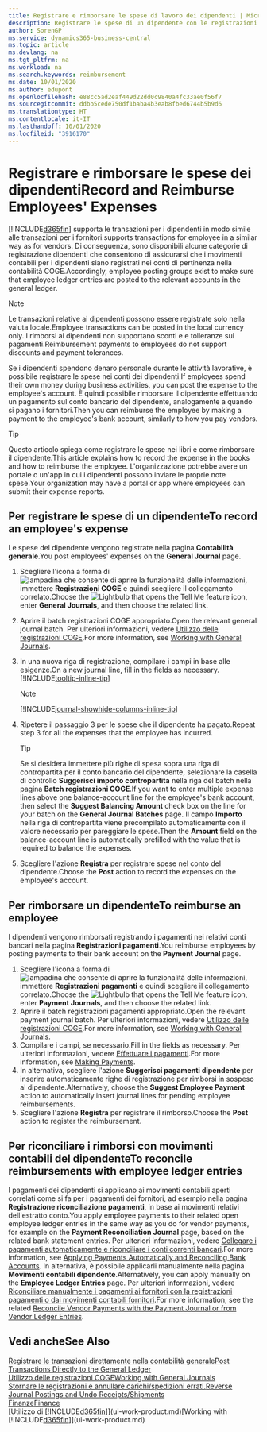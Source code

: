 ```yaml
---
title: Registrare e rimborsare le spese di lavoro dei dipendenti | Microsoft Docs
description: Registrare le spese di un dipendente con le registrazioni COGE nel conto del dipendente e successivamente registrare un pagamento verso il conto bancario del dipendente per rimborsarlo delle spese sostenute per il lavoro.
author: SorenGP
ms.service: dynamics365-business-central
ms.topic: article
ms.devlang: na
ms.tgt_pltfrm: na
ms.workload: na
ms.search.keywords: reimbursement
ms.date: 10/01/2020
ms.author: edupont
ms.openlocfilehash: e88cc5ad2eaf449d22dd0c9840a4fc33ae0f56f7
ms.sourcegitcommit: ddbb5cede750df1baba4b3eab8fbed6744b5b9d6
ms.translationtype: HT
ms.contentlocale: it-IT
ms.lasthandoff: 10/01/2020
ms.locfileid: "3916170"
---
```

# <a name="record-and-reimburse-employees-expenses"></a><span data-ttu-id="8d238-103">Registrare e rimborsare le spese dei dipendenti</span><span class="sxs-lookup"><span data-stu-id="8d238-103">Record and Reimburse Employees' Expenses</span></span>

[!INCLUDE[d365fin](includes/d365fin_md.md)] <span data-ttu-id="8d238-104">supporta le transazioni per i dipendenti in modo simile alle transazioni per i fornitori.</span><span class="sxs-lookup"><span data-stu-id="8d238-104">supports transactions for employee in a similar way as for vendors.</span></span> <span data-ttu-id="8d238-105">Di conseguenza, sono disponibili alcune categorie di registrazione dipendenti che consentono di assicurarsi che i movimenti contabili per i dipendenti siano registrati nei conti di pertinenza nella contabilità COGE.</span><span class="sxs-lookup"><span data-stu-id="8d238-105">Accordingly, employee posting groups exist to make sure that employee ledger entries are posted to the relevant accounts in the general ledger.</span></span>

> [!NOTE]  
> <span data-ttu-id="8d238-106">Le transazioni relative ai dipendenti possono essere registrate solo nella valuta locale.</span><span class="sxs-lookup"><span data-stu-id="8d238-106">Employee transactions can be posted in the local currency only.</span></span> <span data-ttu-id="8d238-107">I rimborsi ai dipendenti non supportano sconti e e tolleranze sui pagamenti.</span><span class="sxs-lookup"><span data-stu-id="8d238-107">Reimbursement payments to employees do not support discounts and payment tolerances.</span></span>

<span data-ttu-id="8d238-108">Se i dipendenti spendono denaro personale durante le attività lavorative, è possibile registrare le spese nei conti dei dipendenti.</span><span class="sxs-lookup"><span data-stu-id="8d238-108">If employees spend their own money during business activities, you can post the expense to the employee's account.</span></span> <span data-ttu-id="8d238-109">È quindi possibile rimborsare il dipendente effettuando un pagamento sul conto bancario del dipendente, analogamente a quando si pagano i fornitori.</span><span class="sxs-lookup"><span data-stu-id="8d238-109">Then you can reimburse the employee by making a payment to the employee's bank account, similarly to how you pay vendors.</span></span>  

> [!TIP]
> <span data-ttu-id="8d238-110">Questo articolo spiega come registrare le spese nei libri e come rimborsare il dipendente.</span><span class="sxs-lookup"><span data-stu-id="8d238-110">This article explains how to record the expense in the books and how to reimburse the employee.</span></span> <span data-ttu-id="8d238-111">L'organizzazione potrebbe avere un portale o un'app in cui i dipendenti possono inviare le proprie note spese.</span><span class="sxs-lookup"><span data-stu-id="8d238-111">Your organization may have a portal or app where employees can submit their expense reports.</span></span>

## <a name="to-record-an-employees-expense"></a><span data-ttu-id="8d238-112">Per registrare le spese di un dipendente</span><span class="sxs-lookup"><span data-stu-id="8d238-112">To record an employee's expense</span></span>
<span data-ttu-id="8d238-113">Le spese del dipendente vengono registrate nella pagina **Contabilità generale**.</span><span class="sxs-lookup"><span data-stu-id="8d238-113">You post employees' expenses on the **General Journal** page.</span></span>
1. <span data-ttu-id="8d238-114">Scegliere l'icona a forma di ![lampadina che consente di aprire la funzionalità delle informazioni](media/ui-search/search_small.png "Informazioni sull'operazione che si desidera eseguire"), immettere **Registrazioni COGE** e quindi scegliere il collegamento correlato.</span><span class="sxs-lookup"><span data-stu-id="8d238-114">Choose the ![Lightbulb that opens the Tell Me feature](media/ui-search/search_small.png "Tell me what you want to do") icon, enter **General Journals**, and then choose the related link.</span></span>
2. <span data-ttu-id="8d238-115">Aprire il batch registrazioni COGE appropriato.</span><span class="sxs-lookup"><span data-stu-id="8d238-115">Open the relevant general journal batch.</span></span> <span data-ttu-id="8d238-116">Per ulteriori informazioni, vedere [Utilizzo delle registrazioni COGE](ui-work-general-journals.md).</span><span class="sxs-lookup"><span data-stu-id="8d238-116">For more information, see [Working with General Journals](ui-work-general-journals.md).</span></span>
3. <span data-ttu-id="8d238-117">In una nuova riga di registrazione, compilare i campi in base alle esigenze.</span><span class="sxs-lookup"><span data-stu-id="8d238-117">On a new journal line, fill in the fields as necessary.</span></span> [!INCLUDE[tooltip-inline-tip](includes/tooltip-inline-tip_md.md)]    

    > [!NOTE]
    > [!INCLUDE[journal-showhide-columns-inline-tip](includes/journal-showhide-columns-inline-tip.md)]
4. <span data-ttu-id="8d238-118">Ripetere il passaggio 3 per le spese che il dipendente ha pagato.</span><span class="sxs-lookup"><span data-stu-id="8d238-118">Repeat step 3 for all the expenses that the employee has incurred.</span></span>

    > [!TIP]  
    > <span data-ttu-id="8d238-119">Se si desidera immettere più righe di spesa sopra una riga di contropartita per il conto bancario del dipendente, selezionare la casella di controllo **Suggerisci importo contropartita** nella riga del batch nella pagina **Batch registrazioni COGE**.</span><span class="sxs-lookup"><span data-stu-id="8d238-119">If you want to enter multiple expense lines above one balance-account line for the employee's bank account, then select the **Suggest Balancing Amount** check box on the line for your batch on the **General Journal Batches** page.</span></span> <span data-ttu-id="8d238-120">Il campo **Importo** nella riga di contropartita viene precompilato automaticamente con il valore necessario per pareggiare le spese.</span><span class="sxs-lookup"><span data-stu-id="8d238-120">Then the **Amount** field on the balance-account line is automatically prefilled with the value that is required to balance the expenses.</span></span>
5. <span data-ttu-id="8d238-121">Scegliere l'azione **Registra** per registrare spese nel conto del dipendente.</span><span class="sxs-lookup"><span data-stu-id="8d238-121">Choose the **Post** action to record the expenses on the employee's account.</span></span>

## <a name="to-reimburse-an-employee"></a><span data-ttu-id="8d238-122">Per rimborsare un dipendente</span><span class="sxs-lookup"><span data-stu-id="8d238-122">To reimburse an employee</span></span>
<span data-ttu-id="8d238-123">I dipendenti vengono rimborsati registrando i pagamenti nei relativi conti bancari nella pagina **Registrazioni pagamenti**.</span><span class="sxs-lookup"><span data-stu-id="8d238-123">You reimburse employees by posting payments to their bank account on the **Payment Journal** page.</span></span>
1. <span data-ttu-id="8d238-124">Scegliere l'icona a forma di ![lampadina che consente di aprire la funzionalità delle informazioni](media/ui-search/search_small.png "Informazioni sull'operazione che si desidera eseguire"), immettere **Registrazioni pagamenti** e quindi scegliere il collegamento correlato.</span><span class="sxs-lookup"><span data-stu-id="8d238-124">Choose the ![Lightbulb that opens the Tell Me feature](media/ui-search/search_small.png "Tell me what you want to do") icon, enter **Payment Journals**, and then choose the related link.</span></span>
2. <span data-ttu-id="8d238-125">Aprire il batch registrazioni pagamenti appropriato.</span><span class="sxs-lookup"><span data-stu-id="8d238-125">Open the relevant payment journal batch.</span></span> <span data-ttu-id="8d238-126">Per ulteriori informazioni, vedere [Utilizzo delle registrazioni COGE](ui-work-general-journals.md).</span><span class="sxs-lookup"><span data-stu-id="8d238-126">For more information, see [Working with General Journals](ui-work-general-journals.md).</span></span>
3. <span data-ttu-id="8d238-127">Compilare i campi, se necessario.</span><span class="sxs-lookup"><span data-stu-id="8d238-127">Fill in the fields as necessary.</span></span> <span data-ttu-id="8d238-128">Per ulteriori informazioni, vedere [Effettuare i pagamenti](payables-make-payments.md).</span><span class="sxs-lookup"><span data-stu-id="8d238-128">For more information, see [Making Payments](payables-make-payments.md).</span></span>
4. <span data-ttu-id="8d238-129">In alternativa, scegliere l'azione **Suggerisci pagamenti dipendente** per inserire automaticamente righe di registrazione per rimborsi in sospeso al dipendente.</span><span class="sxs-lookup"><span data-stu-id="8d238-129">Alternatively, choose the **Suggest Employee Payment** action to automatically insert journal lines for pending employee reimbursements.</span></span>
5. <span data-ttu-id="8d238-130">Scegliere l'azione **Registra** per registrare il rimborso.</span><span class="sxs-lookup"><span data-stu-id="8d238-130">Choose the **Post** action to register the reimbursement.</span></span>  

## <a name="to-reconcile-reimbursements-with-employee-ledger-entries"></a><span data-ttu-id="8d238-131">Per riconciliare i rimborsi con movimenti contabili del dipendente</span><span class="sxs-lookup"><span data-stu-id="8d238-131">To reconcile reimbursements with employee ledger entries</span></span>
<span data-ttu-id="8d238-132">I pagamenti dei dipendenti si applicano ai movimenti contabili aperti correlati come si fa per i pagamenti dei fornitori, ad esempio nella pagina **Registrazione riconciliazione pagamenti**, in base ai movimenti relativi dell'estratto conto.</span><span class="sxs-lookup"><span data-stu-id="8d238-132">You apply employee payments to their related open employee ledger entries in the same way as you do for vendor payments, for example on the **Payment Reconciliation Journal** page, based on the related bank statement entries.</span></span> <span data-ttu-id="8d238-133">Per ulteriori informazioni, vedere [Collegare i pagamenti automaticamente e riconciliare i conti correnti bancari](receivables-apply-payments-auto-reconcile-bank-accounts.md).</span><span class="sxs-lookup"><span data-stu-id="8d238-133">For more information, see [Applying Payments Automatically and Reconciling Bank Accounts](receivables-apply-payments-auto-reconcile-bank-accounts.md).</span></span> <span data-ttu-id="8d238-134">In alternativa, è possibile applicarli manualmente nella pagina **Movimenti contabili dipendente**.</span><span class="sxs-lookup"><span data-stu-id="8d238-134">Alternatively, you can apply manually on the **Employee Ledger Entries** page.</span></span> <span data-ttu-id="8d238-135">Per ulteriori informazioni, vedere [Riconciliare manualmente i pagamenti ai fornitori con la registrazioni pagamenti o dai movimenti contabili fornitori](payables-how-apply-purchase-transactions-manually.md).</span><span class="sxs-lookup"><span data-stu-id="8d238-135">For more information, see the related [Reconcile Vendor Payments with the Payment Journal or from Vendor Ledger Entries](payables-how-apply-purchase-transactions-manually.md).</span></span>  

## <a name="see-also"></a><span data-ttu-id="8d238-136">Vedi anche</span><span class="sxs-lookup"><span data-stu-id="8d238-136">See Also</span></span>
[<span data-ttu-id="8d238-137">Registrare le transazioni direttamente nella contabilità generale</span><span class="sxs-lookup"><span data-stu-id="8d238-137">Post Transactions Directly to the General Ledger</span></span>](finance-how-post-transactions-directly.md)  
[<span data-ttu-id="8d238-138">Utilizzo delle registrazioni COGE</span><span class="sxs-lookup"><span data-stu-id="8d238-138">Working with General Journals</span></span>](ui-work-general-journals.md)  
[<span data-ttu-id="8d238-139">Stornare le registrazioni e annullare carichi/spedizioni errati.</span><span class="sxs-lookup"><span data-stu-id="8d238-139">Reverse Journal Postings and Undo Receipts/Shipments</span></span>](finance-how-reverse-journal-posting.md)  
[<span data-ttu-id="8d238-140">Finanze</span><span class="sxs-lookup"><span data-stu-id="8d238-140">Finance</span></span>](finance.md)  
<span data-ttu-id="8d238-141">[Utilizzo di [!INCLUDE[d365fin](includes/d365fin_md.md)]](ui-work-product.md)</span><span class="sxs-lookup"><span data-stu-id="8d238-141">[Working with [!INCLUDE[d365fin](includes/d365fin_md.md)]](ui-work-product.md)</span></span>  
